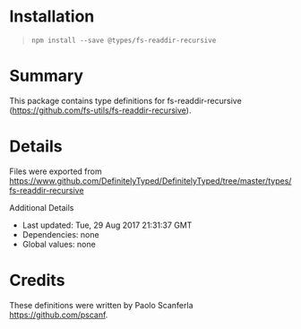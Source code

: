 # Installation
> `npm install --save @types/fs-readdir-recursive`

# Summary
This package contains type definitions for fs-readdir-recursive (https://github.com/fs-utils/fs-readdir-recursive).

# Details
Files were exported from https://www.github.com/DefinitelyTyped/DefinitelyTyped/tree/master/types/fs-readdir-recursive

Additional Details
 * Last updated: Tue, 29 Aug 2017 21:31:37 GMT
 * Dependencies: none
 * Global values: none

# Credits
These definitions were written by Paolo Scanferla <https://github.com/pscanf>.
